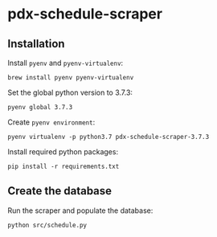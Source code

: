 # pdx-schedule-scraper

## Installation

Install `pyenv` and `pyenv-virtualenv`:

`brew install pyenv pyenv-virtualenv`

Set the global python version to 3.7.3:

`pyenv global 3.7.3`

Create `pyenv environment`:

`pyenv virtualenv -p python3.7 pdx-schedule-scraper-3.7.3`

Install required python packages:

`pip install -r requirements.txt`

## Create the database

Run the scraper and populate the database:

`python src/schedule.py`
